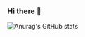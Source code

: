 ### Hi there 👋

![Anurag's GitHub stats](https://github-readme-stats.vercel.app/api?username=mtumae&show_icons=true&theme=transparent)


